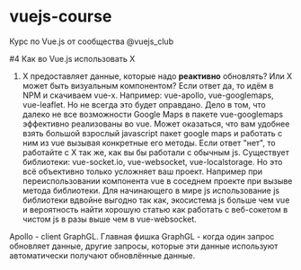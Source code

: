 # vuejs-course
Курс по Vue.js от сообщества @vuejs_club

#4 Как во Vue.js использовать Х
1. X предоставляет данные, которые надо **реактивно** обновлять? Или Х может быть визуальным компонентом? Если ответ да, то идём в NPM и скачиваем vue-x. Например: vue-apollo, vue-googlemaps, vue-leaflet. Но не всегда это будет оправдано. Дело в том, что далеко не все возможности Google Maps в пакете vue-googlemaps эффективно реализованы во vue. Может оказаться, что вам удобнее взять большой взрослый javascript пакет google maps и работать с ним из vue вызывая конкретные его методы.
Если ответ "нет", то работайте с Х так же, как вы бы работали с обычным js.
Существует библиотеки: vue-socket.io, vue-websocket, vue-localstorage. Но это всё объективно только усложняет ваш проект. Например при переиспользовании компонента vue в соседнем проекте при вызыве метода библиотеки. Для начинающего в мире js использование js библиотеки вдвойне выгодно так как, экосистема js больше чем vue и вероятность найти хорошую статью как работать с веб-сокетом в чистом js в разы выше чем в vue-websocket.

Apollo - client GraphGL. Главная фишка GraphGL - когда один запрос обновляет данные, другие запросы, которые эти данные используют автоматически получают обновлённые данные.

